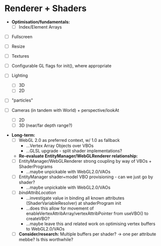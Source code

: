 # Renderer + Shaders

- **Optimisation/fundamentals:**
    - [ ] Index/Element Arrays

- [ ] Fullscreen

- [ ] Resize

- [ ] Textures

- [ ] Configurable GL flags for init(), where appropriate

- [ ] Lighting
    - [ ] 3D
    - [ ] 2D

- [ ] "particles"

- [ ] Cameras (in tandem with World) + perspective/lookAt
    - [ ] 2D
    - [ ] 3D (near/far depth range?)

- **Long-term:**
    - [ ] WebGL 2.0 as preferred context, w/ 1.0 as fallback
        - ...Vertex Array Objects over VBOs
        - ...GLSL upgrade - split shader implementations?
    - **Re-evaluate EntityManager/WebGLRenderer relationship:**
    - [ ] EntityManager/WebGLRenderer strong coupling by way of VBOs + ShaderPrograms
        - ...maybe unpickable with WebGL2.0/VAOs
    - [ ] EntityManager shader+model VBO provisioning - can we just go by shader?
        - ...maybe unpickable with WebGL2.0/VAOs
    - [ ] *bindAttribLocation*
        - ...investigate value in binding all known attributes (ShaderVariableResolver) at shaderProgram init
        - ...does this allow for movement of enableVertexAttribArray/vertexAttribPointer from useVBO() to createVBO?
        - ...maybe leave this and related work on optimising vertex buffers to WebGL2.0/VAOs
    - [ ] **Consider/research:** Multiple buffers per shader? -> one per attribute mebbe? Is this worthwhile?
